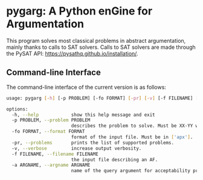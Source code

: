 # pygarg: A Python enGine for Argumentation
This program solves most classical
problems in abstract argumentation, mainly thanks to calls to SAT
solvers. Calls to SAT solvers are made through the PySAT API: https://pysathq.github.io/installation/.

## Command-line Interface
The command-line interface of the current version is as follows:
```bash
usage: pygarg [-h] [-p PROBLEM] [-fo FORMAT] [-pr] [-v] [-f FILENAME] [-a ARGNAME]

options:
  -h, --help            show this help message and exit
  -p PROBLEM, --problem PROBLEM
                        describes the problem to solve. Must be XX-YY with XX in ['DC', 'DS', 'SE', 'EE', 'CE'] and YY in ['CF', 'AD', 'ST', 'CO', 'PR', 'GR'].
  -fo FORMAT, --format FORMAT
                        format of the input file. Must be in ['apx'].
  -pr, --problems       prints the list of supported problems.
  -v, --verbose         increase output verbosity.
  -f FILENAME, --filename FILENAME
                        the input file describing an AF.
  -a ARGNAME, --argname ARGNAME
                        name of the query argument for acceptability problems.
```
